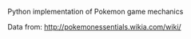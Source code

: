 Python implementation of Pokemon game mechanics

Data from: http://pokemonessentials.wikia.com/wiki/